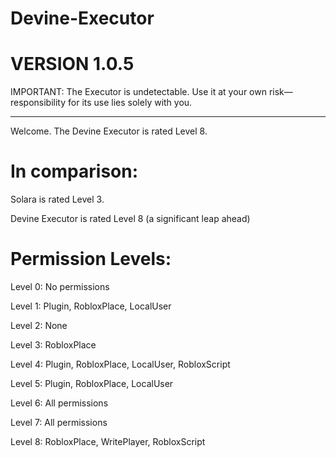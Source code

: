 # Devine-Executor
# VERSION 1.0.5
IMPORTANT:
The Executor is undetectable. Use it at your own risk—responsibility for its use lies solely with you.

------------------------------------------------------------------------------------------------------
Welcome. The Devine Executor is rated Level 8.
# In comparison:

Solara is rated Level 3.

Devine Executor is rated Level 8 (a significant leap ahead)

# Permission Levels:
Level 0: No permissions

Level 1: Plugin, RobloxPlace, LocalUser

Level 2: None

Level 3: RobloxPlace

Level 4: Plugin, RobloxPlace, LocalUser, RobloxScript

Level 5: Plugin, RobloxPlace, LocalUser

Level 6: All permissions

Level 7: All permissions

Level 8: RobloxPlace, WritePlayer, RobloxScript
